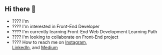 ## Hi there 👋
- ???? I'm <Zaidan Rivandani>
- ???? I'm interested in Front-End Developer
- ???? I'm currently learning Front-End Web Development Learning Path
- ????️ I'm looking to collaborate on Front-End project
- ???? How to reach me on 
<a href="https://www.instagram.com/<@zai.dr>/" target="_blank">Instagram</a>,  
<a href="https://www.linkedin.com/in/<zaidanr19>/" target="_blank">LinkedIn</a>, and 
<a href="https://medium.com/@<@zaidan1941>" target="_blank">Medium</a>
 
<!--
**zaidrvnd/zaidrvnd** is a ✨ _special_ ✨ repository because its `README.md` (this file) appears on your GitHub profile.
-->
